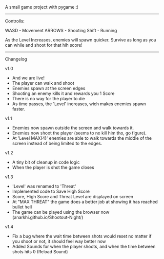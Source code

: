 A small game project with pygame :)

-----------------------------------------------

Controlls:

WASD - Movement
ARROWS - Shooting
Shift - Running

As the Level Increases, enemies will spawn quicker.
Survive as long as you can while and shoot for that hih score!

-----------------------------------------------

Changelog


v1.0

- And we are live!
- The player can walk and shoot
- Enemies spawn at the screen edges
- Shooting an enemy kills it and rewards you 1 Score
- There is no way for the player to die
- As time passes, the 'Level' increases, wich makes enemies spawn faster.


v1.1

- Enemies now spawn outside the screen and walk towards it.
- Enemies now shoot the player (seems to no kill him tho, go figure).
- At 'Level MAX(4)' enemies are able to walk towards the middle of the screen instead of being limited to the edges.


v1.2
- A tiny bit of cleanup in code logic
- When the player is shot the game closes


v1.3
- 'Level' was renamed to 'Threat'
- Implemented code to Save High Score
- Score, High Score and Threat Level are displayed on screen
- At "MAX THREAT" the game does a better job at showing it has reached bullet hell
- The game can be played using the browser now (anarkhi.github.io/Shootout-Night/)


v1.4
- Fix a bug where the wait time between shots would reset no matter if you shoot or not, it should feel way better now
- Added Sounds for when the player shoots, and when the time between shots hits 0 (Reload Sound)